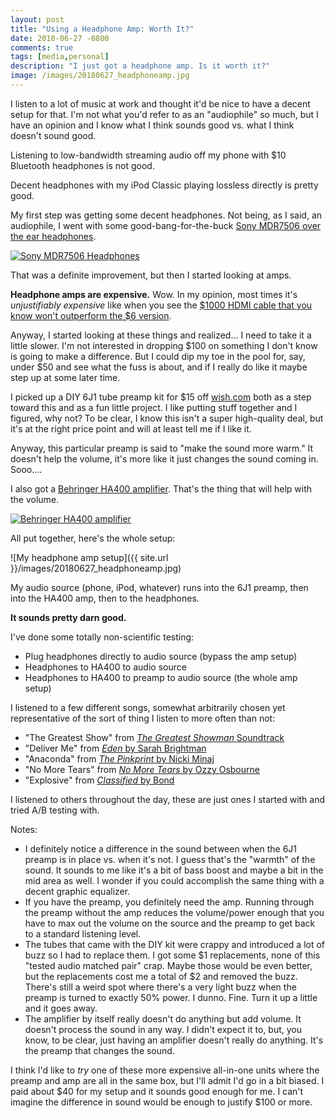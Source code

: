 ```yaml
---
layout: post
title: "Using a Headphone Amp: Worth It?"
date: 2018-06-27 -0800
comments: true
tags: [media,personal]
description: "I just got a headphone amp. Is it worth it?"
image: /images/20180627_headphoneamp.jpg
---
```

I listen to a lot of music at work and thought it'd be nice to have a decent setup for that. I'm not what you'd refer to as an "audiophile" so much, but I have an opinion and I know what I think sounds good vs. what I think doesn't sound good.

Listening to low-bandwidth streaming audio off my phone with $10 Bluetooth headphones is not good.

Decent headphones with my iPod Classic playing lossless directly is pretty good.

My first step was getting some decent headphones. Not being, as I said, an audiophile, I went with some good-bang-for-the-buck [Sony MDR7506 over the ear headphones](https://www.amazon.com/Sony-MDR7506-Professional-Diaphragm-Headphone/dp/B000AJIF4E/ref=as_li_ss_il?ie=UTF8&qid=1530112053&sr=8-5&keywords=mdr-7506&linkCode=li2&tag=mhsvortex&linkId=b1d01f3535b4e2a371c292cd3b107d29).

[![Sony MDR7506 Headphones](https://ws-na.amazon-adsystem.com/widgets/q?_encoding=UTF8&ASIN=B000AJIF4E&Format=_SL160_&ID=AsinImage&MarketPlace=US&ServiceVersion=20070822&WS=1&tag=mhsvortex)](https://www.amazon.com/Sony-MDR7506-Professional-Diaphragm-Headphone/dp/B000AJIF4E/ref=as_li_ss_il?ie=UTF8&qid=1530112053&sr=8-5&keywords=mdr-7506&linkCode=li2&tag=mhsvortex&linkId=b1d01f3535b4e2a371c292cd3b107d29)
<img src="https://ir-na.amazon-adsystem.com/e/ir?t=mhsvortex&l=li2&o=1&a=B000AJIF4E" width="1" height="1" border="0" alt="" style="border:none !important; margin:0px !important;" />

That was a definite improvement, but then I started looking at amps.

**Headphone amps are expensive.** Wow. In my opinion, most times it's _unjustifiably expensive_ like when you see the [$1000 HDMI cable that you know won't outperform the $6 version](https://amzn.to/2Iw54q8).

Anyway, I started looking at these things and realized... I need to take it a little slower. I'm not interested in dropping $100 on something I don't know is going to make a difference. But I could dip my toe in the pool for, say, under $50 and see what the fuss is about, and if I really do like it maybe step up at some later time.

I picked up a DIY 6J1 tube preamp kit for $15 off [wish.com](https://www.wish.com) both as a step toward this and as a fun little project. I like putting stuff together and I figured, why not? To be clear, I know this isn't a super high-quality deal, but it's at the right price point and will at least tell me if I like it.

Anyway, this particular preamp is said to "make the sound more warm." It doesn't help the volume, it's more like it just changes the sound coming in. Sooo....

I also got a [Behringer HA400 amplifier](https://amzn.to/2Iy5qfR). That's the thing that will help with the volume.

[![Behringer HA400 amplifier](https://ws-na.amazon-adsystem.com/widgets/q?_encoding=UTF8&ASIN=B000KIPT30&Format=_SL160_&ID=AsinImage&MarketPlace=US&ServiceVersion=20070822&WS=1&tag=mhsvortex)](https://www.amazon.com/Behringer-HA400-BEHRINGER-MICROAMP/dp/B000KIPT30/ref=as_li_ss_il?s=musical-instruments&ie=UTF8&qid=1530112177&sr=1-1&keywords=behringer+ha400&linkCode=li2&tag=mhsvortex&linkId=d674e5e84fd4a61bcb89cbc3d66eea5f)
<img src="https://ir-na.amazon-adsystem.com/e/ir?t=mhsvortex&l=li2&o=1&a=B000KIPT30" width="1" height="1" border="0" alt="" style="border:none !important; margin:0px !important;" />

All put together, here's the whole setup:

![My headphone amp setup]({{ site.url }}/images/20180627_headphoneamp.jpg)

My audio source (phone, iPod, whatever) runs into the 6J1 preamp, then into the HA400 amp, then to the headphones.

**It sounds pretty darn good.**

I've done some totally non-scientific testing:

- Plug headphones directly to audio source (bypass the amp setup)
- Headphones to HA400 to audio source
- Headphones to HA400 to preamp to audio source (the whole amp setup)

I listened to a few different songs, somewhat arbitrarily chosen yet representative of the sort of thing I listen to more often than not:

- "The Greatest Show" from [_The Greatest Showman_ Soundtrack](https://amzn.to/2IAkycC)
- "Deliver Me" from [_Eden_ by Sarah Brightman](https://amzn.to/2MsVPJL)
- "Anaconda" from [_The Pinkprint_ by Nicki Minaj](https://amzn.to/2tI1IuH)
- "No More Tears" from [_No More Tears_ by Ozzy Osbourne](https://amzn.to/2Kq4LSW)
- "Explosive" from [_Classified_ by Bond](https://amzn.to/2KqEbpm)

I listened to others throughout the day, these are just ones I started with and tried A/B testing with.

Notes:

- I definitely notice a difference in the sound between when the 6J1 preamp is in place vs. when it's not. I guess that's the "warmth" of the sound. It sounds to me like it's a bit of bass boost and maybe a bit in the mid area as well. I wonder if you could accomplish the same thing with a decent graphic equalizer.
- If you have the preamp, you definitely need the amp. Running through the preamp without the amp reduces the volume/power enough that you have to max out the volume on the source and the preamp to get back to a standard listening level.
- The tubes that came with the DIY kit were crappy and introduced a lot of buzz so I had to replace them. I got some $1 replacements, none of this "tested audio matched pair" crap. Maybe those would be even better, but the replacements cost me a total of $2 and removed the buzz. There's still a weird spot where there's a very light buzz when the preamp is turned to exactly 50% power. I dunno. Fine. Turn it up a little and it goes away.
- The amplifier by itself really doesn't do anything but add volume. It doesn't process the sound in any way. I didn't expect it to, but, you know, to be clear, just having an amplifier doesn't really do anything. It's the preamp that changes the sound.

I think I'd like to _try_ one of these more expensive all-in-one units where the preamp and amp are all in the same box, but I'll admit I'd go in a bit biased. I paid about $40 for my setup and it sounds good enough for me. I can't imagine the difference in sound would be enough to justify $100 or more.